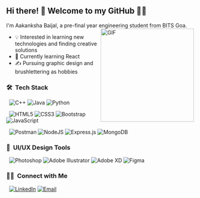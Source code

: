## Hi there! 👋 Welcome to my GitHub 👩‍💻

I'm Aakanksha Baijal, a pre-final year engineering student from BITS Goa.
<img align="right" alt="GIF" src="https://raw.githubusercontent.com/JoeyBling/JoeyBling/master/pic/pusheencode.gif" width="250px" />

- 💡 Interested in learning new technologies and finding creative solutions
- 🌱 Currently learning React
- ✍️ Pursuing graphic design and brushlettering as hobbies


<h3> 🛠 &nbsp;Tech Stack</h3>

&nbsp;
 ![C++](https://img.shields.io/badge/c++-%2300599C.svg?style=for-the-badge&logo=c%2B%2B&logoColor=white)
 ![Java](https://img.shields.io/badge/java-%23ED8B00.svg?style=for-the-badge&logo=java&logoColor=white)
 ![Python](https://img.shields.io/badge/python-3670A0?style=for-the-badge&logo=python&logoColor=ffdd54)
 
&nbsp;
 ![HTML5](https://img.shields.io/badge/html5-%23E34F26.svg?style=for-the-badge&logo=html5&logoColor=white)
 ![CSS3](https://img.shields.io/badge/css3-%231572B6.svg?style=for-the-badge&logo=css3&logoColor=white)
 ![Bootstrap](https://img.shields.io/badge/bootstrap-%23563D7C.svg?style=for-the-badge&logo=bootstrap&logoColor=white)
 ![JavaScript](https://img.shields.io/badge/javascript-%23323330.svg?style=for-the-badge&logo=javascript&logoColor=%23F7DF1E) 
 
&nbsp;
 ![Postman](https://img.shields.io/badge/Postman-FF6C37?style=for-the-badge&logo=postman&logoColor=white)
 ![NodeJS](https://img.shields.io/badge/node.js-6DA55F?style=for-the-badge&logo=node.js&logoColor=white)
 ![Express.js](https://img.shields.io/badge/express.js-%23404d59.svg?style=for-the-badge&logo=express&logoColor=%2361DAFB)
 ![MongoDB](https://img.shields.io/badge/MongoDB-%234ea94b.svg?style=for-the-badge&logo=mongodb&logoColor=white)  
 
<h3> 🎨 &nbsp;UI/UX Design Tools</h3>

  &nbsp; ![Photoshop](https://img.shields.io/badge/photoshop-%2331A8FF.svg?style=for-the-badge&logo=adobephotoshop&logoColor=white)
 ![Adobe Illustrator](https://img.shields.io/badge/illustrator-%23FF9A00.svg?style=for-the-badge&logo=adobeillustrator&logoColor=white)
 ![Adobe XD](https://img.shields.io/badge/Adobe%20XD-470137?style=for-the-badge&logo=Adobe%20XD&logoColor=#FF61F6)
 ![Figma](https://img.shields.io/badge/figma-%23F24E1E.svg?style=for-the-badge&logo=figma&logoColor=white)

<h3> 🤝🏻 &nbsp;Connect with Me </h3>
 &nbsp; <a href="https://www.linkedin.com/in/aakankshabaijal/"><img alt="LinkedIn" src="https://img.shields.io/badge/linkedin-%230077B5.svg?style=for-the-badge&logo=linkedin&logoColor=white"></a>
<a href="mailto:aakankshabaijal16@gmail.com"><img alt="Email" src="https://img.shields.io/badge/Gmail-D14836?style=for-the-badge&logo=gmail&logoColor=white"></a>

<!--  ![GeeksForGeeks](https://img.shields.io/badge/GeeksforGeeks-gray?style=for-the-badge&logo=geeksforgeeks&logoColor=35914c) -->


<!--
**aakankshabaijal/aakankshabaijal** is a ✨ _special_ ✨ repository because its `README.md` (this file) appears on your GitHub profile.

Here are some ideas to get you started:

- 🔭 I’m currently working on ...
- 🌱 I’m currently learning ...
- 👯 I’m looking to collaborate on ...
- 🤔 I’m looking for help with ...
- 💬 Ask me about ...
- 📫 How to reach me: ...
- 😄 Pronouns: ...
- ⚡ Fun fact: ...

Badges from: https://ileriayo.github.io/markdown-badges/
-->
